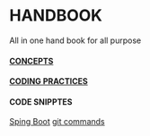 # HANDBOOK
All in one hand book for all purpose

#### [CONCEPTS](/concepts)
#### [CODING PRACTICES](/code)
#### CODE SNIPPTES
[Sping Boot](/code/spring-boot-snippets.md)
[git commands](/git-commands)

